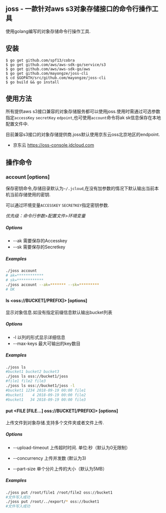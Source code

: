 ## joss - 一款针对aws s3对象存储接口的命令行操作工具

使用golang编写的对象存储命令行操作工具.


## 安装

```
$ go get github.com/spf13/cobra
$ go get github.com/aws/aws-sdk-go/service/s3
$ go get github.com/aws/aws-sdk-go/aws
$ go get github.com/mayongze/joss-cli
$ cd $GOPATH/src/github.com/mayongze/joss-cli
$ go build && go install
```



## 使用方法

所有提供aws s3接口兼容的对象存储服务都可以使用joss.使用时需通过可选参数指定`accessKey` `secretKey` `edpoint`,也可使用`account`命令将ak sk信息保存在本地配置文件中.

目前兼容s3接口的对象存储提供商.joss默认使用京东云oss北京地区的endpoint.

- 京东云 https://oss-console.jdcloud.com 



## 操作命令

### account [options]

保存密钥命令,存储目录默认为`~/.jcloud`,在没有加参数的情况下默认输出当前本机当前存储使用的密钥.

可以通过环境变量`ACCESSKEY` `SECRETKEY`指定密钥参数.

*优先级：命令行参数>配置文件>环境变量*

##### Options

- --ak    需要保存的Accesskey
- --sk    需要保存的Secretkey

##### Examples

```bash
./joss account
# ak=************
# sk=************
./joss account --ak=******* --sk=*********
# OK
```



#### ls  \<oss://BUCKET[/PREFIX]>  [options]

显示对象信息.如没有指定前缀信息默认输出bucket列表

##### Options

- -l    以列的形式显示详细信息
- --max-keys    最大可输出的key数目

##### Examples

```bash
./joss ls
#bucket1 bucket2 bucket3
./joss ls oss://bucket1/joss
#file1 file2 file3
./joss ls oss://bucket1/joss -l
#bucket1 1234 2018-09-19 00:00 file1
#bucket1    4 2018-09-19 00:00 file2
#bucket1   34 2018-09-19 00:00 file3
```



#### put  \<FILE [FILE...] oss://BUCKET[/PREFIX]>  [options]

上传文件到对象存储.支持多个文件夹或者文件上传.

##### Options

- --upload-timeout    上传超时时间. 单位:秒（默认为0无限制）

- --concurrency    上传并发数  (默认为3)
- --part-size    单个分片上传的大小（默认为5MB）

##### Examples

```bash
./joss put /root/file1 /root/file2 oss://bucket1
#文件写入成功
./joss put /root/../export/* oss://bucket1
#文件写入成功
```

